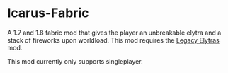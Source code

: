 # Icarus-Fabric
A 1.7 and 1.8 fabric mod that gives the player an unbreakable elytra and a stack of fireworks upon worldload. This mod requires the [Legacy Elytras](https://github.com/pixfumy/Legacy-Elytras) mod.

This mod currently only supports singleplayer.
